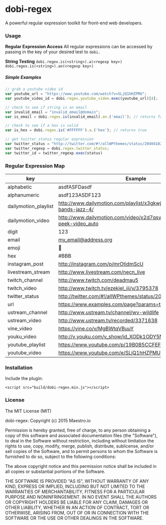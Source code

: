 # dobi-regex

A powerful regular expression toolkit for front-end web developers.

### Usage

**Regular Expression Access**
All regular expressions can be accessed by passing in the key of your desired test to `dobi.`

**String Testing**
`dobi.regex.is(<string>).a(<regexp key>)`
`dobi.regex.is(<string>).an(<regexp key>)`

##### Simple Examples
```js
// grab a youtube video id
var youtube_url = "https://www.youtube.com/watch?v=SLjQ1hHZPMU";
var youtube_video_id = dobi.regex.youtube_video.exec(youtube_url)[4];

// check to see if string is an email
var invalid_email = "invalid_email@domain";
var is_email = dobi.regex.is(invalid_email).an.('email'); // returns false

// check to see if a hex is valid
var is_hex = dobi.regex.is('#FFFFFF').a.('hex'); // returns true

// get twitter_status regular expression
var twitter_status = "http://twitter.com/#!/allWPthemes/status/2040410213974016";
var twitter_regexp = dobi.regex.twitter_status;
var twitter_id = twitter_regexp.exec(status)
```

### Regular Expression Map

| key | Example |
| ---- | ---- |
| alphabetic | asdfASFDasdf |
| alphanumeric |  asdf123ASDF123  |
| dailymotion_playlist |  http://www.dailymotion.com/playlist/x3gkwj_TigerTimpani_dance-bands-jazz-4/  |
| dailymotion_video |  http://www.dailymotion.com/video/x2d7qsv_acura-nsx-sneak-peek-video_auto  |
| digit |  123  |
| email |  my_email@address.org  |
| emoji |  😬  |
| hex |  #BBB  |
| instagram_post |  http://instagram.com/p/mrOtidmScU  |
| livestream_stream |  http://www.livestream.com/necn_live  |
| twitch_channel |  http://www.twitch.com/deadmau5  |
| twitch_video | http://www.twitch.tv/ezekiel_iii/v/3795378 |
| twitter_status | http://twitter.com/#!/allWPthemes/status/2040410213974016 |
| url |  https://www.examples.com/page?params=true  |
| ustream_channel |  http://www.ustream.tv/channel/wv-wildlife  |
| ustream_video |  http://www.ustream.tv/recorded/3371638  |
| vine_video |  https://vine.co/v/MgBWtqVBuuY  |
| youku_video |  http://v.youku.com/v_show/id_XODk1ODY5MDAw  |
| youtube_playlist | https://www.youtube.com/p/19B0B5CCFEF1C0C9 |
| youtube_video |  https://www.youtube.com/e/SLjQ1hHZPMU  |

### Installation

Include the plugin:
```
<script src="build/dobi-regex.min.js"></script>
```

### License

The MIT License (MIT)

dobi-regex: Copyright (c) 2015 Maestro.io

Permission is hereby granted, free of charge, to any person obtaining a copy
of this software and associated documentation files (the "Software"), to deal
in the Software without restriction, including without limitation the rights
to use, copy, modify, merge, publish, distribute, sublicense, and/or sell
copies of the Software, and to permit persons to whom the Software is
furnished to do so, subject to the following conditions:

The above copyright notice and this permission notice shall be included in
all copies or substantial portions of the Software.

THE SOFTWARE IS PROVIDED "AS IS", WITHOUT WARRANTY OF ANY KIND, EXPRESS OR
IMPLIED, INCLUDING BUT NOT LIMITED TO THE WARRANTIES OF MERCHANTABILITY,
FITNESS FOR A PARTICULAR PURPOSE AND NONINFRINGEMENT. IN NO EVENT SHALL THE
AUTHORS OR COPYRIGHT HOLDERS BE LIABLE FOR ANY CLAIM, DAMAGES OR OTHER
LIABILITY, WHETHER IN AN ACTION OF CONTRACT, TORT OR OTHERWISE, ARISING FROM,
OUT OF OR IN CONNECTION WITH THE SOFTWARE OR THE USE OR OTHER DEALINGS IN
THE SOFTWARE.
